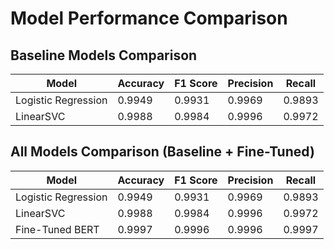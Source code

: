# Model Performance Comparison

## Baseline Models Comparison

| Model | Accuracy | F1 Score | Precision | Recall |
|-------|----------|----------|-----------|--------|
| Logistic Regression | 0.9949 | 0.9931 | 0.9969 | 0.9893 |
| LinearSVC | 0.9988 | 0.9984 | 0.9996 | 0.9972 |

## All Models Comparison (Baseline + Fine-Tuned)

| Model | Accuracy | F1 Score | Precision | Recall |
|-------|----------|----------|-----------|--------|
| Logistic Regression | 0.9949 | 0.9931 | 0.9969 | 0.9893 |
| LinearSVC | 0.9988 | 0.9984 | 0.9996 | 0.9972 |
| Fine-Tuned BERT | 0.9997 | 0.9996 | 0.9996 | 0.9997 |

